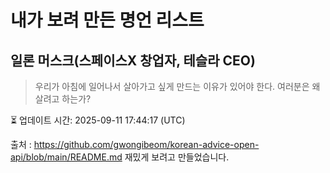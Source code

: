 # 내가 보려 만든 명언 리스트

##  일론 머스크(스페이스X 창업자, 테슬라 CEO)
> 우리가 아침에 일어나서 살아가고 싶게 만드는 이유가 있어야 한다. 여러분은 왜 살려고 하는가?


⏳ 업데이트 시간: 2025-09-11 17:44:17 (UTC)

출처 : https://github.com/gwongibeom/korean-advice-open-api/blob/main/README.md
재밌게 보려고 만들었습니다.

